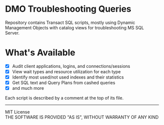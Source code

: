 # DMO Troubleshooting Queries
Repository contains Transact SQL scripts, mostly using Dynamic Management Objects with catalog views for troubleshooting MS SQL Server.

# What's Available
- [x] Audit client applications, logins, and connections/sessions
- [x] View wait types and resource utilization for each type 
- [x] Identify most used/not used indexes and their statistics 
- [x] Get SQL text and Query Plans from cashed queries
- [x] and much more

Each script is described by a comment at the top of its file.

----
MIT License <br>
THE SOFTWARE IS PROVIDED "AS IS", WITHOUT WARRANTY OF ANY KIND
